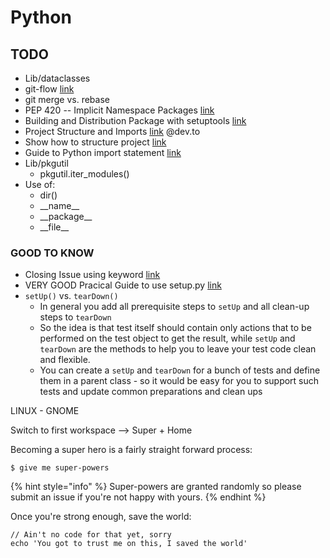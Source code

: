 # Python

## TODO

* Lib/dataclasses
* git-flow [link](https://medium.com/datadriveninvestor/git-rebase-vs-merge-cc5199edd77c)
* git merge vs. rebase
* PEP 420 -- Implicit Namespace Packages [link](https://www.python.org/dev/peps/pep-0420/)
* Building and Distribution Package with setuptools [link](https://setuptools.readthedocs.io/en/latest/setuptools.html)
* Project Structure and Imports [link](https://dev.to/codemouse92/dead-simple-python-project-structure-and-imports-38c6) @dev.to
* Show how to structure project [link](https://github.com/bast/somepackage)
* Guide to Python import statement [link](https://chrisyeh96.github.io/2017/08/08/definitive-guide-python-imports.html)
* Lib/pkgutil
  * pkgutil.iter\_modules\(\)
* Use of:
  * dir\(\)
  * \_\_name\_\_
  * \_\_package\_\_
  * \_\_file\_\_

### GOOD TO KNOW

* Closing Issue using keyword [link](https://help.github.com/en/articles/closing-issues-using-keywords)
* VERY GOOD Pracical Guide to use setup.py [link](https://blog.godatadriven.com/setup-py)
* `setUp()` vs. `tearDown()`
  * In general you add all prerequisite steps to `setUp` and all clean-up steps to `tearDown`
  * So the idea is that test itself should contain only actions that to be performed on the test object to get the result, while `setUp` and `tearDown` are the methods to help you to leave your test code clean and flexible.
  * You can create a `setUp` and `tearDown` for a bunch of tests and define them in a parent class - so it would be easy for you to support such tests and update common preparations and clean ups

LINUX - GNOME

Switch to first workspace --&gt; Super + Home





Becoming a super hero is a fairly straight forward process:

```
$ give me super-powers
```

{% hint style="info" %}
 Super-powers are granted randomly so please submit an issue if you're not happy with yours.
{% endhint %}

Once you're strong enough, save the world:

```
// Ain't no code for that yet, sorry
echo 'You got to trust me on this, I saved the world'
```

